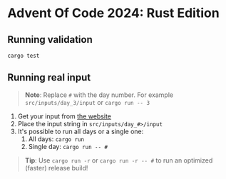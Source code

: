 # Advent Of Code 2024: Rust Edition

## Running validation

`cargo test`

## Running real input

> **Note**: Replace `#` with the day number. For example `src/inputs/day_3/input` or `cargo run -- 3`

1. Get your input from [the website](https://adventofcode.com/2024)
2. Place the input string in `src/inputs/day_#>/input`
3. It's possible to run all days or a single one:
   1. All days: `cargo run`
   2. Single day: `cargo run -- #`

> **Tip**: Use `cargo run -r` or `cargo run -r -- #` to run an optimized (faster) release build!

